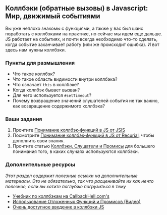 ## Коллбэки (обратные вызовы) в Javascript: Мир, движимый событиями

Вы уже неплохо знакомы с функциями, а также у вас был шанс поработать с коллбэками на практике, но сейчас мы идем еще дальше. JS работает на событиях, и почти всегда необходимо что-то сделать, когда событие заканчивает работу (или же происходит ошибка). И вот здесь нам нужны коллбэки.

### Пункты для размышления

* Что такое коллбэк?
* Что такое область видимости внутри коллбэка?
* Что означает `this` в коллбэке?
* Когда коллбэк бывает вызван?
* Для чего используется `#setTimeout`?
* Почему возвращение значений слушателей события не так важно, как возвращение содержимого коллбэка?

### Ваши задания

1. Прочтите [Понимание коллбэк-функций в JS от JSIS](http://javascriptissexy.com/understand-javascript-callback-functions-and-use-them/)
2. Посмотрите [Понимание коллбэк-функций в JS от Recurial](http://recurial.com/programming/understanding-callback-functions-in-javascript/), чтобы дополнить свои знания.
3. Прочтите статью [Коллбэки, Слушатели и Промисы](http://sporto.github.com/blog/2012/12/09/callbacks-listeners-promises/) для большего понимания того, в каких случаях используются коллбэки.

### Дополнительные ресурсы

*Этот раздел содержит полезные ссылки на дополнительные материалы. Это не обязательно, так что расценивайте их как нечто полезное, если вы хотите поглубже погрузиться в тему*

* [Учебник по коллбэкам на CallbackHell.com's](http://callbackhell.com/)
* [Использование Отложенных Функций и Промисов (Видео)](http://www.youtube.com/watch?v=juRtEEsHI9E)
* [Очень доступное введение в коллбэки JS](https://github.com/maxogden/art-of-node#callbacks)
